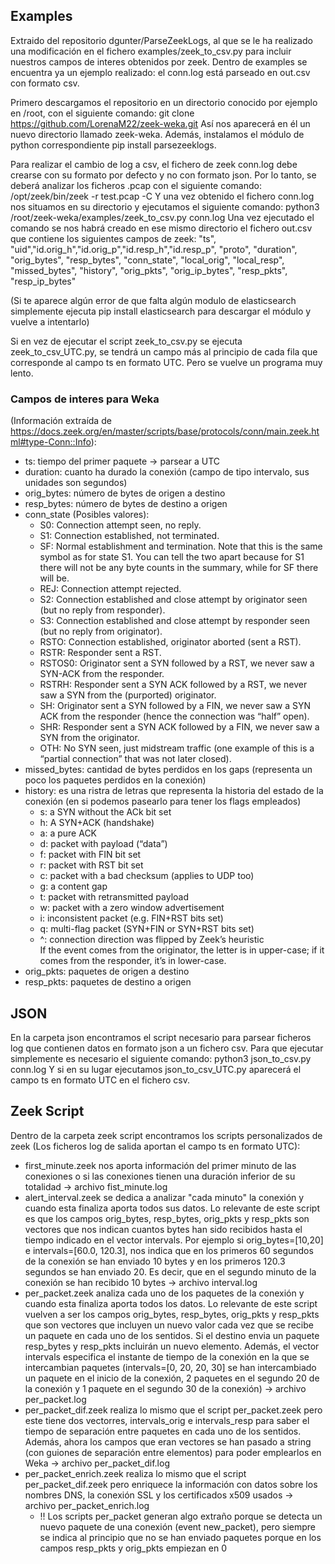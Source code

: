 ## Examples
Extraido del repositorio dgunter/ParseZeekLogs, al que se le ha realizado una modificación en el fichero examples/zeek_to_csv.py para incluir nuestros campos de interes obtenidos por zeek. Dentro de examples se encuentra ya un ejemplo realizado: el conn.log está parseado en out.csv con formato csv.

Primero descargamos el repositorio en un directorio conocido por ejemplo en /root, con el siguiente comando: git clone https://github.com/LorenaM22/zeek-weka.git
Así nos aparecerá en él un nuevo directorio llamado zeek-weka. Además, instalamos el módulo de python correspondiente pip install parsezeeklogs.

Para realizar el cambio de log a csv, el fichero de zeek conn.log debe crearse con su formato por defecto y no con formato json. Por lo tanto, se deberá analizar los ficheros .pcap con el siguiente comando:  /opt/zeek/bin/zeek -r test.pcap -C
Y una vez obtenido el fichero conn.log nos situamos en su directorio y ejecutamos el siguiente comando: python3 /root/zeek-weka/examples/zeek_to_csv.py conn.log
Una vez ejecutado el comando se nos habrá creado en ese mismo directorio el fichero out.csv que contiene los siguientes campos de zeek:
"ts", "uid","id.orig_h","id.orig_p","id.resp_h","id.resp_p", "proto", "duration", "orig_bytes", "resp_bytes", "conn_state", "local_orig", "local_resp", "missed_bytes", "history", "orig_pkts", "orig_ip_bytes", "resp_pkts", "resp_ip_bytes"

(Si te aparece algún error de que falta algún modulo de elasticsearch simplemente ejecuta pip install elasticsearch para descargar el módulo y vuelve a intentarlo)
 
Si en vez de ejecutar el script zeek_to_csv.py se ejecuta zeek_to_csv_UTC.py, se tendrá un campo más al principio de cada fila que corresponde al campo ts en formato UTC. Pero se vuelve un programa muy lento.

### Campos de interes para Weka 
(Información extraída de https://docs.zeek.org/en/master/scripts/base/protocols/conn/main.zeek.html#type-Conn::Info):

  * ts: tiempo del primer paquete -> parsear a UTC
  * duration: cuanto ha durado la conexión (campo de tipo intervalo, sus unidades son segundos)
  * orig_bytes: número de bytes de origen a destino
  * resp_bytes: número de bytes de destino a origen
  * conn_state (Posibles valores):
    * S0: Connection attempt seen, no reply.
    * S1: Connection established, not terminated.
    * SF: Normal establishment and termination. Note that this is the same symbol as for state S1. You can tell the two apart because for S1 there will not be any byte counts in the summary, while for SF there will be.
    * REJ: Connection attempt rejected.
    * S2: Connection established and close attempt by originator seen (but no reply from responder).
    * S3: Connection established and close attempt by responder seen (but no reply from originator).
    * RSTO: Connection established, originator aborted (sent a RST).
    * RSTR: Responder sent a RST.
    * RSTOS0: Originator sent a SYN followed by a RST, we never saw a SYN-ACK from the responder.
    * RSTRH: Responder sent a SYN ACK followed by a RST, we never saw a SYN from the (purported) originator.
    * SH: Originator sent a SYN followed by a FIN, we never saw a SYN ACK from the responder (hence the connection was “half” open).
    * SHR: Responder sent a SYN ACK followed by a FIN, we never saw a SYN from the originator.
    * OTH: No SYN seen, just midstream traffic (one example of this is a “partial connection” that was not later closed).
  * missed_bytes: cantidad de bytes perdidos en los gaps (representa un poco los paquetes perdidos en la conexión)
  * history: es una ristra de letras que representa la historia del estado de la conexión (en si podemos pasearlo para tener los flags empleados)
    * s: a SYN without the ACk bit set
    * h: A SYN+ACK (handshake)
    * a: a pure ACK
    * d: packet with payload (“data”)
    * f: packet with FIN bit set
    * r: packet with RST bit set
    * c: packet with a bad checksum (applies to UDP too)
    * g: a content gap
    * t: packet with retransmitted payload
    * w: packet with a zero window advertisement
    * i: inconsistent packet (e.g. FIN+RST bits set)
    * q: multi-flag packet (SYN+FIN or SYN+RST bits set)
    * ^: connection direction was flipped by Zeek’s heuristic    
    If the event comes from the originator, the letter is in upper-case; if it comes from the responder, it’s in lower-case. 
  * orig_pkts: paquetes de origen a destino
  * resp_pkts: paquetes de destino a origen

## JSON
En la carpeta json encontramos el script necesario para parsear ficheros log que contienen datos en formato json a un fichero csv. Para que ejecutar simplemente es necesario el siguiente comando: python3 json_to_csv.py conn.log
Y si en su lugar ejecutamos json_to_csv_UTC.py aparecerá el campo ts en formato UTC en el fichero csv.

## Zeek Script
Dentro de la carpeta zeek script encontramos los scripts personalizados de zeek (Los ficheros log de salida aportan el campo ts en formato UTC):
  * first_minute.zeek nos aporta información del primer minuto de las conexiones o si las conexiones tienen una duración inferior de su totalidad -> archivo fist_minute.log
  * alert_interval.zeek se dedica a analizar "cada minuto" la conexión y cuando esta finaliza aporta todos sus datos. Lo relevante de este script es que los campos orig_bytes, resp_bytes, orig_pkts y resp_pkts son vectores que nos indican cuantos bytes han sido recibidos hasta el tiempo indicado en el vector intervals. Por ejemplo si orig_bytes=[10,20] e intervals=[60.0, 120.3], nos indica que en los primeros 60 segundos de la conexión se han enviado 10 bytes y en los primeros 120.3 segundos se han enviado 20. Es decir, que en el segundo minuto de la conexión se han recibido 10 bytes -> archivo interval.log  
  * per_packet.zeek analiza cada uno de los paquetes de la conexión y cuando esta finaliza aporta todos los datos. Lo relevante de este script vuelven a ser los campos  orig_bytes, resp_bytes, orig_pkts y resp_pkts que son vectores que incluyen un nuevo valor cada vez que se recibe un paquete en cada uno de los sentidos. Si el destino envia un paquete resp_bytes y resp_pkts incluirán un nuevo elemento. Además, el vector intervals especifica el instante de tiempo de la conexión en la que se intercambian paquetes (intervals=[0, 20, 20, 30] se han intercambiado un paquete en el inicio de la conexión, 2 paquetes en el segundo 20 de la conexión y 1 paquete en el segundo 30 de la conexión) -> archivo per_packet.log  
  * per_packet_dif.zeek realiza lo mismo que el script per_packet.zeek pero este tiene dos vectorres, intervals_orig e intervals_resp para saber el tiempo de separación entre paquetes en cada uno de los sentidos. Además, ahora los campos que eran vectores se han pasado a string (con guiones de separación entre elementos) para poder emplearlos en Weka -> archivo per_packet_dif.log
  * per_packet_enrich.zeek realiza lo mismo que el script per_packet_dif.zeek pero enriquece la información con datos sobre los nombres DNS, la conexión SSL y los certificados x509 usados -> archivo per_packet_enrich.log 
    * !! Los scripts per_packet generan algo extraño porque se detecta un nuevo paquete de una conexión (event new_packet), pero siempre se indica al principio que no se han enviado paquetes porque en los campos resp_pkts y orig_pkts empiezan en 0

